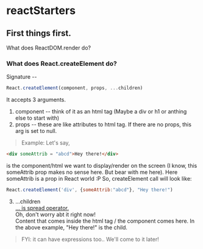 # reactStarters

## First things first.
What does ReactDOM.render do?  

### What does React.createElement do?
Signature -- 
```js 
React.createElement(component, props, ...children) 
```
It accepts 3 arguments.  
1. component -- think of it as an html tag (Maybe a div or h1 or anthing else to start with)
2. props -- these are like attributes to html tag. If there are no props, this arg is set to null.
> Example: Let's say,   
```html 
<div someAttrib = "abcd">Hey there!</div>
```  
is the component/html we want to display/render on the screen (I know, this someAttrib prop makes no sense here. But bear with me here). Here someAttrib is a prop in React world :P
So, createElement call will look like:
```js
React.createElement('div', {someAttrib:"abcd"}, "Hey there!") 
```
3. ...children  
[... is spread operator.](https://developer.mozilla.org/en-US/docs/Web/JavaScript/Reference/Operators/Spread_syntax)  
Oh, don't worry abt it right now!  
Content that comes inside the html tag / the component comes here.
In the above example, "Hey there!" is the child.  
> FYI: it can have expressions too.. We'll come to it later!
